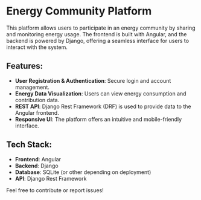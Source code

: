 # Energy Community Platform

This platform allows users to participate in an energy community by sharing and monitoring energy usage. The frontend is built with Angular, and the backend is powered by Django, offering a seamless interface for users to interact with the system.

## Features:
- **User Registration & Authentication**: Secure login and account management.
- **Energy Data Visualization**: Users can view energy consumption and contribution data.
- **REST API**: Django Rest Framework (DRF) is used to provide data to the Angular frontend.
- **Responsive UI**: The platform offers an intuitive and mobile-friendly interface.

## Tech Stack:
- **Frontend**: Angular
- **Backend**: Django
- **Database**: SQLite (or other depending on deployment)
- **API**: Django Rest Framework

Feel free to contribute or report issues!
